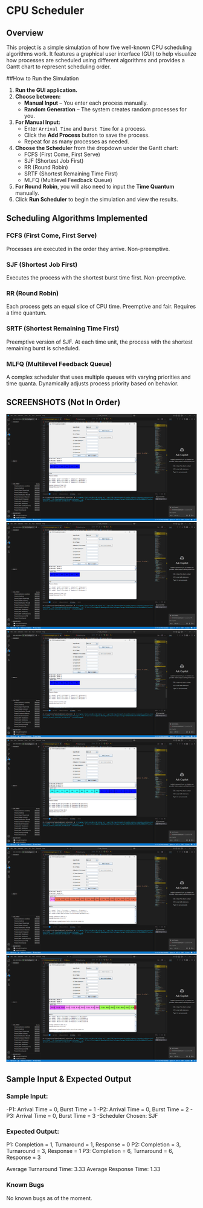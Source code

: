 # CPU Scheduler

## Overview

This project is a simple simulation of how five well-known CPU scheduling algorithms work. It features a graphical user interface (GUI) to help visualize how processes are scheduled using different algorithms and provides a Gantt chart to represent scheduling order.

##How to Run the Simulation

1. **Run the GUI application.**
2. **Choose between:**
   - **Manual Input** – You enter each process manually.
   - **Random Generation** – The system creates random processes for you.
3. **For Manual Input:**
   - Enter `Arrival Time` and `Burst Time` for a process.
   - Click the **Add Process** button to save the process.
   - Repeat for as many processes as needed.
4. **Choose the Scheduler** from the dropdown under the Gantt chart:
   - FCFS (First Come, First Serve)
   - SJF (Shortest Job First)
   - RR (Round Robin)
   - SRTF (Shortest Remaining Time First)
   - MLFQ (Multilevel Feedback Queue)
5. **For Round Robin**, you will also need to input the **Time Quantum** manually.
6. Click **Run Scheduler** to begin the simulation and view the results.

## Scheduling Algorithms Implemented

### FCFS (First Come, First Serve)
Processes are executed in the order they arrive. Non-preemptive.

### SJF (Shortest Job First)
Executes the process with the shortest burst time first. Non-preemptive.

### RR (Round Robin)
Each process gets an equal slice of CPU time. Preemptive and fair. Requires a time quantum.

### SRTF (Shortest Remaining Time First)
Preemptive version of SJF. At each time unit, the process with the shortest remaining burst is scheduled.

### MLFQ (Multilevel Feedback Queue)
A complex scheduler that uses multiple queues with varying priorities and time quanta. Dynamically adjusts process priority based on behavior.

## SCREENSHOTS (Not In Order)
![image alt](https://github.com/clarenceadal/Adal_Scheduler/blob/main/Screenshot%202025-07-19%20073902.png)
![image alt](https://github.com/clarenceadal/Adal_Scheduler/blob/main/Screenshot%202025-07-19%20073932.png)
![image alt](https://github.com/clarenceadal/Adal_Scheduler/blob/main/Screenshot%202025-07-19%20073957.png)
![image alt](https://github.com/clarenceadal/Adal_Scheduler/blob/main/Screenshot%202025-07-19%20074032.png)
![image alt](https://github.com/clarenceadal/Adal_Scheduler/blob/main/Screenshot%202025-07-19%20074110.png)
![image alt](https://github.com/clarenceadal/Adal_Scheduler/blob/main/Screenshot%202025-07-19%20074130.png)
## Sample Input & Expected Output

### Sample Input:
-P1: Arrival Time = 0, Burst Time = 1
-P2: Arrival Time = 0, Burst Time = 2
-P3: Arrival Time = 0, Burst Time = 3
-Scheduler Chosen: SJF
### Expected Output:
P1: Completion = 1, Turnaround = 1, Response = 0
P2: Completion = 3, Turnaround = 3, Response = 1
P3: Completion = 6, Turnaround = 6, Response = 3

Average Turnaround Time: 3.33
Average Response Time: 1.33

### Known Bugs
No known bugs as of the moment.
